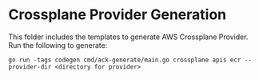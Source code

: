 # Crossplane Provider Generation

This folder includes the templates to generate AWS Crossplane Provider. Run the
following to generate:

```console
go run -tags codegen cmd/ack-generate/main.go crossplane apis ecr --provider-dir <directory for provider>
```